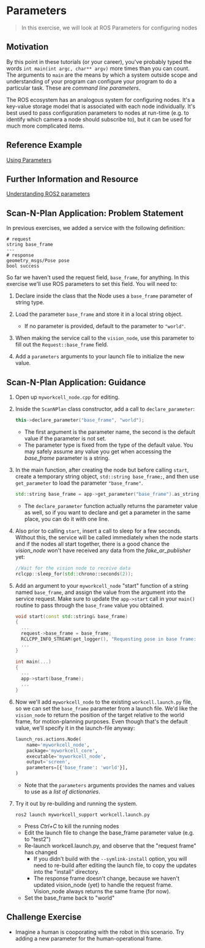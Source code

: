 # Parameters
>In this exercise, we will look at ROS Parameters for configuring nodes

## Motivation
By this point in these tutorials (or your career), you've probably typed the words `int main(int argc, char** argv)` more times than you can count. The arguments to `main` are the means by which a system outside scope and understanding of your program can configure your program to do a particular task. These are _command line parameters_.

The ROS ecosystem has an analogous system for configuring nodes. It's a key-value storage model that is associated with each node individually. It's best used to pass configuration parameters to nodes at run-time (e.g. to identify which camera a node should subscribe to), but it can be used for much more complicated items.

## Reference Example
[Using Parameters](https://docs.ros.org/en/humble/Tutorials/Beginner-Client-Libraries/Using-Parameters-In-A-Class-CPP.html)

## Further Information and Resource
[Understanding ROS2 parameters](https://docs.ros.org/en/humble/Tutorials/Beginner-CLI-Tools/Understanding-ROS2-Parameters/Understanding-ROS2-Parameters.html)

## Scan-N-Plan Application: Problem Statement
In previous exercises, we added a service with the following definition:
  ```
  # request
  string base_frame
  ---
  # response
  geometry_msgs/Pose pose
  bool success
  ```

So far we haven't used the request field, `base_frame`, for anything. In this exercise we'll use ROS parameters to set this field. You will need to:

1. Declare inside the class that the Node uses a `base_frame` parameter of string type.
1. Load the parameter `base_frame` and store it in a local string object.

   * If no parameter is provided, default to the parameter to `"world"`.

1. When making the service call to the `vision_node`, use this parameter to fill out the `Request::base_frame` field.
1. Add a `parameters` arguments to your launch file to initialize the new value.

## Scan-N-Plan Application: Guidance

1. Open up `myworkcell_node.cpp` for editing.

1. Inside the `ScanNPlan` class constructor, add a call to `declare_parameter`:

   ``` c++
   this->declare_parameter("base_frame", "world");
   ```

   * The first argument is the parameter name, the second is the default value if the parameter is not set.
   * The parameter type is fixed from the type of the default value. You may safely assume any value you get when accessing the _base_frame_ parameter is a string.

1. In the main function, after creating the node but before calling `start`, create a temporary string object, `std::string base_frame;`, and then use `get_parameter` to load the parameter `"base_frame"`.

   ``` c++
   std::string base_frame = app->get_parameter("base_frame").as_string();
   ```

   * The `declare_parameter` function actually returns the parameter value as well, so if you want to declare and get a parameter in the same place, you can do it with one line.

1. Also prior to calling `start`, insert a call to sleep for a few seconds. Without this, the service will be called immediately when the node starts and if the nodes all start together, there is a good chance the _vision_node_ won't have received any data from the _fake_ar_publisher_ yet:

   ``` c++
   //Wait for the vision node to receive data
   rclcpp::sleep_for(std::chrono::seconds(2));
   ```

1. Add an argument to your `myworkcell_node` "start" function of a string named `base_frame`, and assign the value from the argument into the service request. Make sure to update the `app->start` call in your `main()` routine to pass through the `base_frame` value you obtained.

   ``` c++
   void start(const std::string& base_frame)
   {
     ...
     request->base_frame = base_frame;
     RCLCPP_INFO_STREAM(get_logger(), "Requesting pose in base frame: " << base_frame);
     ...
   }

   int main(...)
   {
     ...
     app->start(base_frame);
     ...
   }
   ```

5. Now we'll add `myworkcell_node` to the existing `workcell.launch.py` file, so we can set the `base_frame` parameter from a launch file.  We'd like the `vision_node` to return the position of the target relative to the world frame, for motion-planning purposes.  Even though that's the default value, we'll specify it in the launch-file anyway:

   ``` py
   launch_ros.actions.Node(
       name='myworkcell_node',
       package='myworkcell_core',
       executable='myworkcell_node',
       output='screen',
       parameters=[{'base_frame': 'world'}],
   )
   ```

   * Note that the `parameters` arguments provides the names and values to use as a _list of dictionaries_.

6. Try it out by re-building and running the system.

   ```
   ros2 launch myworkcell_support workcell.launch.py
   ```

    * Press _Ctrl+C_ to kill the running nodes
    * Edit the launch file to change the base_frame parameter value (e.g. to "test2")
    * Re-launch workcell.launch.py, and observe that the "request frame" has changed
         - If you didn't build with the `--symlink-install` option, you will need to re-build after editing the launch file, to copy the updates into the "install" directory.
         - The response frame doesn't change, because we haven't updated vision_node (yet) to handle the request frame.  Vision_node always returns the same frame (for now).
    * Set the base_frame back to "world"

## Challenge Exercise
* Imagine a human is cooporating with the robot in this scenario. Try adding a new parameter for the human-operational frame.